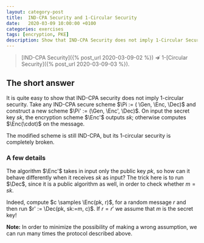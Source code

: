 ```yaml
---
layout: category-post
title:  IND-CPA Security and 1-Circular Security
date:   2020-03-09 10:00:00 +0100
categories: exercises
tags: [encryption, PKE]
description: Show that IND-CPA Security does not imply 1-Circular Security.
---
```

> [IND-CPA Security]({% post_url 2020-03-09-02 %}) $\not\Rightarrow$ 1-[Circular Security]({% post_url 2020-03-09-03 %}).

## The short answer

It is quite easy to show that IND-CPA security does not
imply 1-circular security. Take any IND-CPA secure scheme $\Pi := ( \Gen, \Enc, \Dec)$ and construct a new scheme $\Pi' := (\Gen, \Enc', \Dec)$. On input the secret key $sk$, the encryption scheme $\Enc'$ outputs $sk$; otherwise computes $\Enc(\cdot)$ on the message.

The modified scheme is still IND-CPA, but its 1-circular security is completely broken.

### A few details

The algorithm $\Enc'$ takes in input only the public key $pk$, so how can it behave differently when it receives $sk$ as input? The trick here is to run $\Dec$, since it is a public algorithm as well, in order to check whether $m = sk$.

Indeed, compute $c \samples \Enc(pk, r)$, for a random message $r$ and then run $r' := \Dec(pk, sk:=m, c)$. If $r = r'$ we assume that $m$ is the secret key!

**Note:** In order to minimize the possibility of making a wrong assumption, we can run many times the protocol described above.
